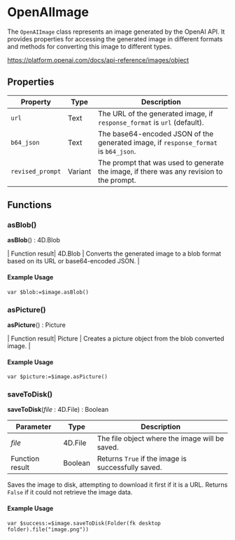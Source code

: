 # OpenAIImage

The `OpenAIImage` class represents an image generated by the OpenAI API. It provides properties for accessing the generated image in different formats and methods for converting this image to different types.

https://platform.openai.com/docs/api-reference/images/object

## Properties

| Property            | Type   | Description                                                                                  |
|---------------------|--------|----------------------------------------------------------------------------------------------|
| `url`               | Text   | The URL of the generated image, if `response_format` is `url` (default).                  |
| `b64_json`          | Text   | The base64-encoded JSON of the generated image, if `response_format` is `b64_json`.       |
| `revised_prompt`    | Variant| The prompt that was used to generate the image, if there was any revision to the prompt.    |

## Functions

### asBlob()

**asBlob**() : 4D.Blob

| Function result| 4D.Blob | Converts the generated image to a blob format based on its URL or base64-encoded JSON. |

#### Example Usage

```4d
var $blob:=$image.asBlob()
```

### asPicture()

**asPicture**() : Picture

| Function result| Picture | Creates a picture object from the blob converted image. |

#### Example Usage

```4d
var $picture:=$image.asPicture()
```

### saveToDisk()

**saveToDisk**(*file* : 4D.File) : Boolean

| Parameter        | Type    | Description                                             |
|------------------|---------|---------------------------------------------------------|
| *file*           | 4D.File | The file object where the image will be saved.          |
| Function result| Boolean | Returns `True` if the image is successfully saved.       |

Saves the image to disk, attempting to download it first if it is a URL. Returns `False` if it could not retrieve the image data.

#### Example Usage

```4d
var $success:=$image.saveToDisk(Folder(fk desktop folder).file("image.png"))
```
